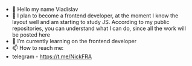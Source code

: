 - 👋 Hello my name Vladislav 
- 👀 I plan to become a frontend developer, at the moment I know the layout well and am starting to study JS. According to my public repositories, you can understand what I can do, since all the work will be posted here
- 🌱 I’m currently learning on the frontend developer
- 📫 How to reach me: 
- telegram - https://t.me/NickFRA
